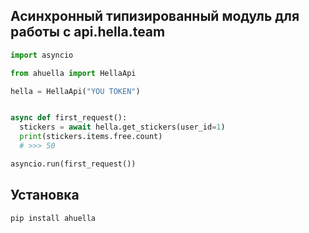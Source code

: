 ## Асинхронный типизированный модуль для работы с api.hella.team

```python
import asyncio

from ahuella import HellaApi

hella = HellaApi("YOU TOKEN")


async def first_request():
  stickers = await hella.get_stickers(user_id=1)
  print(stickers.items.free.count)
  # >>> 50

asyncio.run(first_request())
```

## Установка
```shell
pip install ahuella
```

